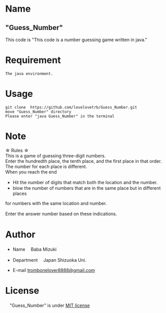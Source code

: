 # Name
 
## "Guess_Number"
This code is "This code is a number guessing game written in java."
 
# Requirement
 ```
The java environment.
 ```
 
# Usage
 
```
git clone  https://github.com/lovelovetrb/Guess_Number.git
move "Guess_Number" directory
Please enter "java Guess_Number" in the terminal
```
 
# Note
 
☆ Rules ☆  
This is a game of guessing three-digit numbers.  
Enter the hundredth place, the tenth place, and the first place in that order.  
The number for each place is different.  
When you reach the end  
  
* Hit the number of digits that match both the location and the number.　  
* blow the number of numbers that are in the same place but in different places 
  
for numbers with the same location and number.  
  
Enter the answer number based on these indications.　　  
  
# Author
 
* Name
　Baba Mizuki

* Department
　Japan Shizuoka Uni.

* E-mail
  trombonelover8888@gmail.com

# License

　"Guess_Number" is under [MIT license](https://en.wikipedia.org/wiki/MIT_License)
